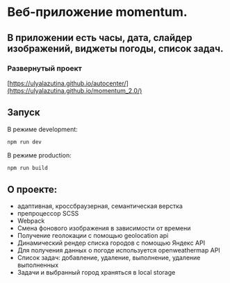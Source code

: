 # Веб-приложение momentum.
##  В приложении есть часы, дата, слайдер изображений, виджеты погоды, список задач.

### Развернутый проект 
[https://ulyalazutina.github.io/autocenter/](https://ulyalazutina.github.io/momentum_2.0/)

## Запуск

В режиме development:
```sh
npm run dev
```

В режиме production:
```sh
npm run build
```

## О проекте: 
- адаптивная, кроссбраузерная, семантическая верстка
- препроцессор SCSS
- Webpack
- Смена фонового изображения в зависимости от времени
- Получение геолокации с помощью geolocation api
- Динамический рендер списка городов с помощью Яндекс API
- Для получения данных о погоде используется openweathermap API
- Список задач: добавление, удаление, выполнение, удаление выполненных
- Задачи и выбранный город храняться в local storage
